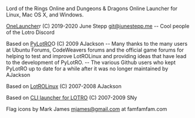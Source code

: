 Lord of the Rings Online and Dungeons & Dragons Online
Launcher for Linux, Mac OS X, and Windows.

[OneLauncher](https://github.com/JuneStepp/OneLauncher)r
(C) 2019-2020 June Stepp <git@junestepp.me>
    -- Cool people of the Lotro Discord

Based on [PyLotRO](https://github.com/nwestfal/pylotro)O
(C) 2009 AJackson
    -- Many thanks to the many users at Ubuntu Forums,
      CodeWeavers forums and the official game forums
      for helping to test and improve LotROLinux and
      providing ideas that have lead to the development
      of PyLotRO.
    -- The various Github users who kept PyLotRO up
       to date for a while after it was no longer
       maintained by AJackson

Based on [LotROLinux](https://web.archive.org/web/20120424132519/http://www.lotrolinux.com/)
(C) 2007-2008 AJackson

Based on [CLI launcher for
LOTRO](https://sny.name/LOTRO/) (C) 2007-2009 SNy


Flag icons by Mark James <mjames@gmail.com> at famfamfam.com
